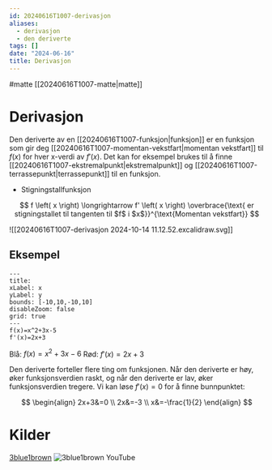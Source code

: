 ```yaml
---
id: 20240616T1007-derivasjon
aliases:
  - derivasjon
  - den deriverte
tags: []
date: "2024-06-16"
title: Derivasjon
---
```


#matte [[20240616T1007-matte|matte]]

# Derivasjon

Den deriverte av en [[20240616T1007-funksjon|funksjon]] er en funksjon som gir deg [[20240616T1007-momentan-vekstfart|momentan vekstfart]] til $f(x)$ for hver x-verdi av $f'(x)$. Det kan for eksempel brukes til å finne [[20240616T1007-ekstremalpunkt|ekstremalpunkt]] og [[20240616T1007-terrassepunkt|terrassepunkt]] til en funksjon.

- Stigningstallfunksjon

$$
f \left( x \right) \longrightarrow f' \left( x \right) \overbrace{\text{ er stigningstallet til tangenten til $f$ i $x$}}^{\text{Momentan vekstfart}}
$$

![[20240616T1007-derivasjon 2024-10-14 11.12.52.excalidraw.svg]]

## Eksempel

```functionplot
---
title:
xLabel: x
yLabel: y
bounds: [-10,10,-10,10]
disableZoom: false
grid: true
---
f(x)=x^2+3x-5
f'(x)=2x+3
```

Blå: $f(x)=x^2+3x-6$
Rød: $f'(x)=2x+3$

Den deriverte forteller flere ting om funksjonen. Når den deriverte er høy, øker funksjonsverdien raskt, og når den deriverte er lav, øker funksjonsverdien tregere. Vi kan løse $f'(x)=0$ for å finne bunnpunktet:

$$
\begin{align}
2x+3&=0 \\
2x&=-3 \\
x&=-\frac{1}{2}
\end{align}
$$

# Kilder

[3blue1brown](https://www.3blue1brown.com/topics/calculus)
![3blue1brown YouTube](https://www.youtube.com/watch?v=S0_qX4VJhMQ&list=PLZHQObOWTQDMsr9K-rj53DwVRMYO3t5Yr&index=3&t=2s)

